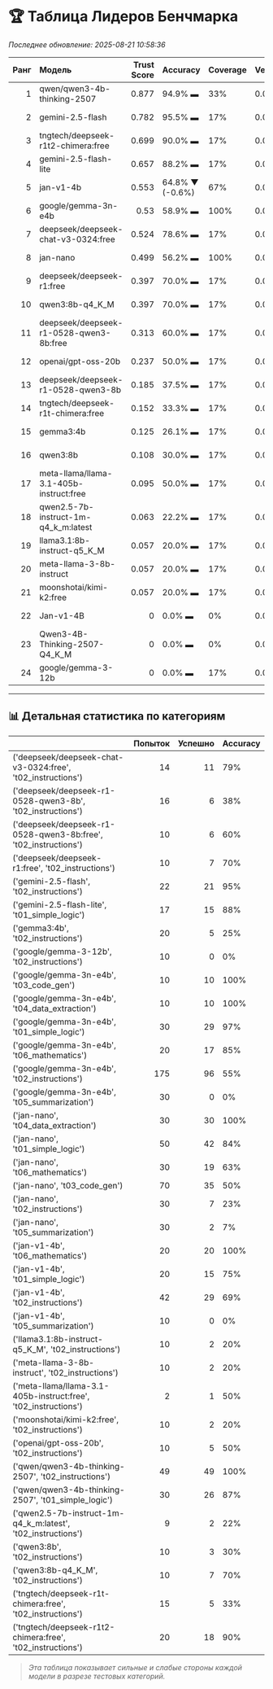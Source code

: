 # 🏆 Таблица Лидеров Бенчмарка

*Последнее обновление: 2025-08-21 10:58:36*

|   Ранг | Модель                                  |   Trust Score | Accuracy        | Coverage   | Verbosity   | Avg Time   |   Runs |
|-------:|:----------------------------------------|--------------:|:----------------|:-----------|:------------|:-----------|-------:|
|      1 | qwen/qwen3-4b-thinking-2507             |         0.877 | 94.9% ▬         | 33%        | 0.0%        | 18,621 мс  |     79 |
|      2 | gemini-2.5-flash                        |         0.782 | 95.5% ▬         | 17%        | 0.0%        | 2,799 мс   |     22 |
|      3 | tngtech/deepseek-r1t2-chimera:free      |         0.699 | 90.0% ▬         | 17%        | 0.0%        | 10,095 мс  |     20 |
|      4 | gemini-2.5-flash-lite                   |         0.657 | 88.2% ▬         | 17%        | 0.0%        | 1,346 мс   |     17 |
|      5 | jan-v1-4b                               |         0.553 | 64.8% ▼ (-0.6%) | 67%        | 0.0%        | 27,887 мс  |    105 |
|      6 | google/gemma-3n-e4b                     |         0.53  | 58.9% ▬         | 100%       | 0.0%        | 1,017 мс   |    275 |
|      7 | deepseek/deepseek-chat-v3-0324:free     |         0.524 | 78.6% ▬         | 17%        | 0.0%        | 17,800 мс  |     14 |
|      8 | jan-nano                                |         0.499 | 56.2% ▬         | 100%       | 0.0%        | 276 мс     |    240 |
|      9 | deepseek/deepseek-r1:free               |         0.397 | 70.0% ▬         | 17%        | 0.0%        | 14,202 мс  |     10 |
|     10 | qwen3:8b-q4_K_M                         |         0.397 | 70.0% ▬         | 17%        | 0.0%        | 20,712 мс  |     10 |
|     11 | deepseek/deepseek-r1-0528-qwen3-8b:free |         0.313 | 60.0% ▬         | 17%        | 0.0%        | 15,843 мс  |     10 |
|     12 | openai/gpt-oss-20b                      |         0.237 | 50.0% ▬         | 17%        | 0.0%        | 15,224 мс  |     10 |
|     13 | deepseek/deepseek-r1-0528-qwen3-8b      |         0.185 | 37.5% ▬         | 17%        | 0.0%        | 15,143 мс  |     16 |
|     14 | tngtech/deepseek-r1t-chimera:free       |         0.152 | 33.3% ▬         | 17%        | 0.0%        | 8,978 мс   |     15 |
|     15 | gemma3:4b                               |         0.125 | 26.1% ▬         | 17%        | 0.0%        | 6,732 мс   |     23 |
|     16 | qwen3:8b                                |         0.108 | 30.0% ▬         | 17%        | 0.0%        | 12,895 мс  |     10 |
|     17 | meta-llama/llama-3.1-405b-instruct:free |         0.095 | 50.0% ▬         | 17%        | 0.0%        | 18,429 мс  |      2 |
|     18 | qwen2.5-7b-instruct-1m-q4_k_m:latest    |         0.063 | 22.2% ▬         | 17%        | 0.0%        | 2,669 мс   |      9 |
|     19 | llama3.1:8b-instruct-q5_K_M             |         0.057 | 20.0% ▬         | 17%        | 0.0%        | 3,002 мс   |     10 |
|     20 | meta-llama-3-8b-instruct                |         0.057 | 20.0% ▬         | 17%        | 0.0%        | 2,725 мс   |     10 |
|     21 | moonshotai/kimi-k2:free                 |         0.057 | 20.0% ▬         | 17%        | 0.0%        | 4,072 мс   |     10 |
|     22 | Jan-v1-4B                               |         0     | 0.0% ▬          | 0%         | 0.0%        | 8,946 мс   |      7 |
|     23 | Qwen3-4B-Thinking-2507-Q4_K_M           |         0     | 0.0% ▬          | 0%         | 0.0%        | 50,312 мс  |      1 |
|     24 | google/gemma-3-12b                      |         0     | 0.0% ▬          | 17%        | 0.0%        | 22,090 мс  |     10 |

---
## 📊 Детальная статистика по категориям

|                                                                 |   Попыток |   Успешно | Accuracy   |
|:----------------------------------------------------------------|----------:|----------:|:-----------|
| ('deepseek/deepseek-chat-v3-0324:free', 't02_instructions')     |        14 |        11 | 79%        |
| ('deepseek/deepseek-r1-0528-qwen3-8b', 't02_instructions')      |        16 |         6 | 38%        |
| ('deepseek/deepseek-r1-0528-qwen3-8b:free', 't02_instructions') |        10 |         6 | 60%        |
| ('deepseek/deepseek-r1:free', 't02_instructions')               |        10 |         7 | 70%        |
| ('gemini-2.5-flash', 't02_instructions')                        |        22 |        21 | 95%        |
| ('gemini-2.5-flash-lite', 't01_simple_logic')                   |        17 |        15 | 88%        |
| ('gemma3:4b', 't02_instructions')                               |        20 |         5 | 25%        |
| ('google/gemma-3-12b', 't02_instructions')                      |        10 |         0 | 0%         |
| ('google/gemma-3n-e4b', 't03_code_gen')                         |        10 |        10 | 100%       |
| ('google/gemma-3n-e4b', 't04_data_extraction')                  |        10 |        10 | 100%       |
| ('google/gemma-3n-e4b', 't01_simple_logic')                     |        30 |        29 | 97%        |
| ('google/gemma-3n-e4b', 't06_mathematics')                      |        20 |        17 | 85%        |
| ('google/gemma-3n-e4b', 't02_instructions')                     |       175 |        96 | 55%        |
| ('google/gemma-3n-e4b', 't05_summarization')                    |        30 |         0 | 0%         |
| ('jan-nano', 't04_data_extraction')                             |        30 |        30 | 100%       |
| ('jan-nano', 't01_simple_logic')                                |        50 |        42 | 84%        |
| ('jan-nano', 't06_mathematics')                                 |        30 |        19 | 63%        |
| ('jan-nano', 't03_code_gen')                                    |        70 |        35 | 50%        |
| ('jan-nano', 't02_instructions')                                |        30 |         7 | 23%        |
| ('jan-nano', 't05_summarization')                               |        30 |         2 | 7%         |
| ('jan-v1-4b', 't06_mathematics')                                |        20 |        20 | 100%       |
| ('jan-v1-4b', 't01_simple_logic')                               |        20 |        15 | 75%        |
| ('jan-v1-4b', 't02_instructions')                               |        42 |        29 | 69%        |
| ('jan-v1-4b', 't05_summarization')                              |        10 |         0 | 0%         |
| ('llama3.1:8b-instruct-q5_K_M', 't02_instructions')             |        10 |         2 | 20%        |
| ('meta-llama-3-8b-instruct', 't02_instructions')                |        10 |         2 | 20%        |
| ('meta-llama/llama-3.1-405b-instruct:free', 't02_instructions') |         2 |         1 | 50%        |
| ('moonshotai/kimi-k2:free', 't02_instructions')                 |        10 |         2 | 20%        |
| ('openai/gpt-oss-20b', 't02_instructions')                      |        10 |         5 | 50%        |
| ('qwen/qwen3-4b-thinking-2507', 't02_instructions')             |        49 |        49 | 100%       |
| ('qwen/qwen3-4b-thinking-2507', 't01_simple_logic')             |        30 |        26 | 87%        |
| ('qwen2.5-7b-instruct-1m-q4_k_m:latest', 't02_instructions')    |         9 |         2 | 22%        |
| ('qwen3:8b', 't02_instructions')                                |        10 |         3 | 30%        |
| ('qwen3:8b-q4_K_M', 't02_instructions')                         |        10 |         7 | 70%        |
| ('tngtech/deepseek-r1t-chimera:free', 't02_instructions')       |        15 |         5 | 33%        |
| ('tngtech/deepseek-r1t2-chimera:free', 't02_instructions')      |        20 |        18 | 90%        |

> _Эта таблица показывает сильные и слабые стороны каждой модели в разрезе тестовых категорий._